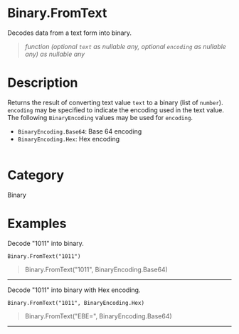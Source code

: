 ﻿# Binary.FromText
Decodes data from a text form into binary.
> _function (optional <code>text</code> as nullable any, optional <code>encoding</code> as nullable any) as nullable any_
# Description 
Returns the result of converting text value <code>text</code> to a binary (list of <code>number</code>). <code>encoding</code> may be specified to indicate the encoding used in the text value.
      The following <code>BinaryEncoding</code> values may be used for <code>encoding</code>.
      <ul>
        <li><code>BinaryEncoding.Base64</code>: Base 64 encoding</li>
        <li><code>BinaryEncoding.Hex</code>: Hex encoding</li>        
      </ul>
# Category 
Binary
# Examples 
Decode "1011" into binary.
```
Binary.FromText("1011")
```
> Binary.FromText("1011", BinaryEncoding.Base64)
***
Decode "1011" into binary with Hex encoding.
```
Binary.FromText("1011", BinaryEncoding.Hex)
```
> Binary.FromText("EBE=", BinaryEncoding.Base64)
***
